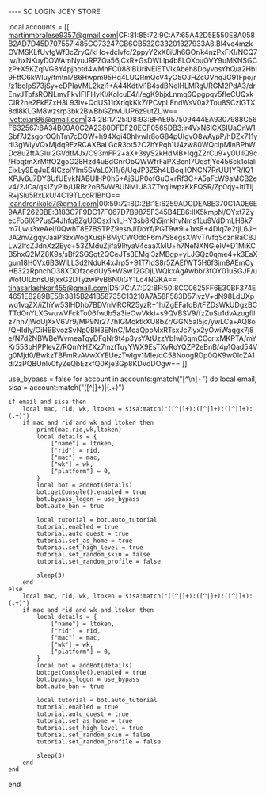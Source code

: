 ---- SC LOGIN JOEY STORE

local accounts = [[
martinmoralese9357@gmail.com|CF:81:85:72:9C:A7:65A42D5E550E8A058B2AD7D45D707557:485CC73247CB6CB532C33201327933A8:Bl4vc4mzkOVMSKLfUvfgWfBcZryQ/kHc+dclvfc/2ppyY2xX8iUh6GOr/k4nzPxFKI/NCQ7iw/hxNKuyDOWAmNyuJRPZOa56jCxR+GsDWLlp4bELOXouOVY9uMKNSGCzP+X5KZqlVG8Y4pjhotd4wMhFC088iBUriNElETVlkAbeh8DoyvosYhQ/a2HbI9FtfC6kWIuy/tmtnl786Hwpm95Hq4LUQRmQcV4yO5OJHZcUVhqJG91Fpo/r/z1bqlpS73jSy+cDPIaVML2kzi1+A44KdtM1B4sdBNelHLMRgURGM2PdA3/drEnvJTpfsRONLmvFkvIFlFHyKl/KolcuE4/l/egK9bjxLnmq6Qpgpqv5fIeCUQxkCIR2ne2FkEZxH3L93Iv+QdUS11rXrlqkKkZ/PCvpLEndWsV0a2Tou8SCzlGTX8dl8KLGM8wzsrp3bk2BwBbGZnvUUP6z9utZUw==
ivetteian86@gmail.com|34:2B:17:25:D8:93:BFAE957509444EA9307988C56F632567:8A34B09A0C2A2380DFDF20ECF0565DB3:ir4VxN6lCX6IUaOnW1Sbf7J2sgorOQhTm7cDOW+h94Xgi40hlvwIr8oG84pUIgvO8wAypP/hDZx711ydl3gWlyVQxMjdq9EzRCAXBaLGcR3ot52C2hYPqh1U4zw80WQclpMlnBPhWDc8uZftAGlul2GVdtMJx/C93mFP2+aX+3syS2kHdMB+IqgZ2rCu9+y0UilQ9c/HbqtmXrMtfO2goG28Hzd4uBdGnrObQWWfrFaPXBenI7UqsfjYc456ck1oIaliEixLy9EqJuE4ICzplYlm5SVaL0XI1/6/UqJP3Z5h4LBoqilONCN7RrUU1YR/IQ1XPJv6u7DY3UfUEvkNABUIHP0h5+AjSUP0ofGuO+rRf3C+A5aFcW9aMCB2ev4/2JCa/qs1ZyPib/URBr2oB5vW8UNMIU83ZTvqliwpzKkFQSR/Zp0qy+ltiTIjR+jSlu5RxLkU/4C19TLcoR1BhQ==
leandronikole7@gmail.com|00:59:72:8D:2B:1E:6259ADCDEA8E370C1A0E6E9AAF2620BE:3183C7F9DC17F067D7B9875F345B4EB6:IlX5kmpN/OYxt7ZyecFo6lXP7us54Jhfq8ZgU6OsxIIvILHY3sb8Kh5jmkhvNms1Lu9VdDmLH8k7m7Lwu3xeAei/0QwhT8E7BSTPZ9esnJ/DoYf/PGT9w9i+1xs8+4Dlq7e2tjL6JHJA2nvZgqyJaaP3zxWogXusjFBMyCWOdoF6m7S8egsXWvTiVfqScznRaCBJLwZlfcZJdnXz2Eyc+53ZMduZjifa9IhyaV4caaXMU+h7NeNXNGjelV+D1MiKCB5hxQ2MZ8K9s/sBf2SGSgt2QCeJTs3EMgI3zMBgp+yLJGQz0qme4+k3EaXgun18H0Vx6B3WlLL3d2NduK4xJrp5+91T7IdS8r5ZAEfWT5H6f3jm8AEmCyHE32zRpnchO38XDOfzoedUy5+WSw12GDjLWQkxAgAwbb/3fOY01uSGJF/uWofUlLbnsUBjxxG2DTyzwPvB6N0iGY1Lc4NGKA==
tinasarlashkar455@gmail.com|D5:7C:A7:D2:8F:50:8CC0625FF6E30BF374E4651EB289BE58:3815B241B58735C13210A7A58F583D57:vzV+dN98LdUXpwo1vqZX/iZhYw53lHDhb7BDVnMRCR25yzR+1h/ZgEFafqB/tFZDsWkUDgzBCTTdOnYLXGwuwVFckTo06fwJb5a3ieOwVkki+s9QVBSV9/fzZuSu1dvAzugfllz7hh7jWoUjXxV6Vr9/MP9Nr277hIGMqktkXU8bZr/GGN5al5jc/ywLCa+AQ8o/QHIdIy/OiHBBvozSvNp0BH3ENnC/MoaQpoMxRTsxJc7lyx2yOwiWaqgx7j8e/N7d2NBWBeWvmeaTqyDFqNr9t4p3ysYAtUzzYbIwl6qmCCcrixMKPTA/mYKr553bHPPlevZ/RQmYHZXz7mztTuyYWX9EsTXvRoYQZP2eBnB/4p1Qad54Vg0Mjd0/BwkzTBFmRvAVwXYEUezTwIgv1MIe/dC58NoogRDp0QK9wOlcZA1di2zPQBUnlv0fyZeQbEzxfQ0Kje3Gp8KDVdDOgw==
]]

use_bypass =  false
for account in accounts:gmatch("[^\n]+") do
    local email, sisa = account:match("([^|]+)|(.+)")

    if email and sisa then
        local mac, rid, wk, ltoken = sisa:match("([^|]+):([^|]+):([^|]+):(.+)")
        if mac and rid and wk and ltoken then
            print(mac,rid,wk,ltoken)
            local details = {
                ["name"] = ltoken,
                ["rid"] = rid,
                ["mac"] = mac,
                ["wk"] = wk,
                ["platform"] = 0,
            }
            local bot = addBot(details)
            bot:getConsole().enabled = true
            bot.bypass_logon = use_bypass
            bot.auto_ban = true
        
            local tutorial = bot.auto_tutorial
            tutorial.enabled = true
            tutorial.auto_quest = true
            tutorial.set_as_home = true
            tutorial.set_high_level = true
            tutorial.set_random_skin = false
            tutorial.set_random_profile = false
        
            sleep(3)
        end
    else
        local mac, rid, wk, ltoken = sisa:match("([^|]+):([^|]+):([^|]+):(.+)")
        if mac and rid and wk and ltoken then
            local details = {
                ["name"] = ltoken,
                ["rid"] = rid,
                ["mac"] = mac,
                ["wk"] = wk,
                ["platform"] = 0,
            }
            local bot = addBot(details)
            bot:getConsole().enabled = true
            bot.bypass_logon = use_bypass
            bot.auto_ban = true
        
            local tutorial = bot.auto_tutorial
            tutorial.enabled = true
            tutorial.auto_quest = true
            tutorial.set_as_home = true
            tutorial.set_high_level = true
            tutorial.set_random_skin = false
            tutorial.set_random_profile = false
        
            sleep(3)
        end
    end
end
